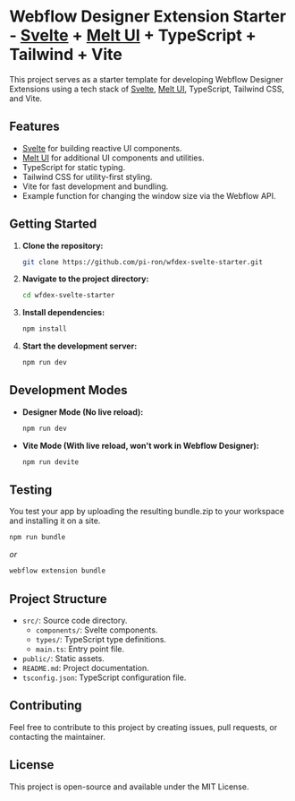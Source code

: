# Webflow Designer Extension Starter - [Svelte](https://svelte.dev/) + [Melt UI](https://www.melt-ui.com/docs/introduction) + TypeScript + Tailwind + Vite

This project serves as a starter template for developing Webflow Designer Extensions using a tech stack of [Svelte](https://svelte.dev/), [Melt UI](https://www.melt-ui.com/docs/introduction), TypeScript, Tailwind CSS, and Vite.

## Features
- [Svelte](https://svelte.dev/) for building reactive UI components.
- [Melt UI](https://www.melt-ui.com/docs/introduction) for additional UI components and utilities.
- TypeScript for static typing.
- Tailwind CSS for utility-first styling.
- Vite for fast development and bundling.
- Example function for changing the window size via the Webflow API.

## Getting Started

1. **Clone the repository:**
   ```sh
   git clone https://github.com/pi-ron/wfdex-svelte-starter.git
   ```

2. **Navigate to the project directory:**
   ```sh
   cd wfdex-svelte-starter
   ```

3. **Install dependencies:**
   ```sh
   npm install
   ```

4. **Start the development server:**
   ```sh
   npm run dev
   ```

## Development Modes

- **Designer Mode (No live reload):**
  ```sh
  npm run dev
  ```

- **Vite Mode (With live reload, won't work in Webflow Designer):**
  ```sh
  npm run devite
  ```
## Testing

You test your app by uploading the resulting bundle.zip to your workspace and installing it on a site.

```sh
npm run bundle
```
*or*
```sh
webflow extension bundle
```

## Project Structure

- `src/`: Source code directory.
  - `components/`: Svelte components.
  - `types/`: TypeScript type definitions.
  - `main.ts`: Entry point file.
- `public/`: Static assets.
- `README.md`: Project documentation.
- `tsconfig.json`: TypeScript configuration file.

## Contributing

Feel free to contribute to this project by creating issues, pull requests, or contacting the maintainer.

## License

This project is open-source and available under the MIT License.
